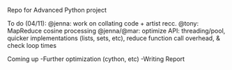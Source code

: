 Repo for Advanced Python project

To do (04/11):
@jenna: work on collating code  + artist recc.
@tony: MapReduce cosine processing 
@jenna/@mar: optimize API: threading/pool, quicker implementations (lists, sets, etc), reduce function call overhead, & check loop times


Coming up
-Further optimization (cython, etc) 
-Writing Report 
